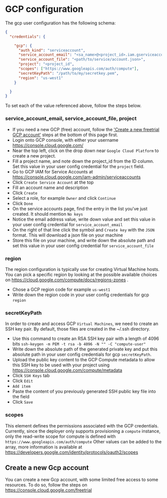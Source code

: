 # GCP configuration

The gcp user configuration has the following schema:

```json
{
  "credentials": {

    "gcp": {
      "auth_kind": "serviceaccount",
      "service_account_email": "<sa_name>@<project_id>.iam.gserviceaccount.com",
      "service_account_file": "<path/to/service/account.json>",
      "project": "<project_id",
      "scopes": ["https://www.googleapis.com/auth/compute"],
      "secretKeyPath": "/path/to/my/secretkey.pem",
      "region": "us-west1"
    }

  }
}
```

To set each of the value referenced above, follow the steps below.

### service_account_email, service_account_file, project

* If you need a new GCP (free) account, follow the ['Create a new freetrial GCP account'](#Create-a-new-Gcp-account) steps at the bottom of this page first.
* Login onto GCP console, with either your username https://console.cloud.google.com/ 
* Near the top left, click on the drop down near `Google Cloud Platform` to create a new project.
* Fill a project name, and note down the project_id from the ID column. Set this value in your user config credential for the `project` field.
* Go to GCP IAM for Service Accounts at https://console.cloud.google.com/iam-admin/serviceaccounts
* Click `Create Service Account` at the top
* Fill an account name and description
* Click `Create`
* Select a role, for example `Owner` and click `Continue`
* Click `Done`
* On the service accounts page, find the entry in the list you've just created. It should mention `No keys`
* Notice the email address value, write down value and set this value in your user config credential for `service_account_email`
* On the right of that line click the symbol and `Create key` with the `JSON` format. This will download a json file on your machine
* Store this file on your machine, and write down the absolute path and set this value in your user config credential for `service_account_file`

### region

The region configuration is typically use for creating Virtual Machine hosts. You can pick a specific region by looking at the possible available choices on https://cloud.google.com/compute/docs/regions-zones .

* Chose a GCP region code for example `us-west1`
* Write down the region code in your user config credentials for gcp `region`

### secretKeyPath

In order to create and access GCP `Virtual Machines`, we need to create an SSH key pair. By default, those files are created in the ~/.ssh directory.

* Use this command to create an RSA SSH key pair with a length of 4096 bits `ssh-keygen -m PEM -t rsa -b 4096 -N "" -C "compute-user"`
* Write down the absolute path of the generated private key and put this absolute path in your user config credentials for gcp `secretKeyPath`.
* Upload the public key content to the GCP Compute metadata to allow this SSH key to be used with your project using https://console.cloud.google.com/compute/metadata
* Click `SSH Keys` tab
* Click `Edit`
* `Add item`
* Paste the content of you previously generated SSH public key file into the field
* Click `Save`

### scopes

This element defines the permissions associated with the GCP credentials. Currently, since the deployer only supports provisioning a `compute` instance, only the read-write scope for compute is defined with `https://www.googleapis.com/auth/compute`
Other values can be added to the array, more information is available at https://developers.google.com/identity/protocols/oauth2/scopes

## Create a new Gcp account

You can create a new Gcp account, with some limited free access to some resources. To do so, follow the steps on https://console.cloud.google.com/freetrial

